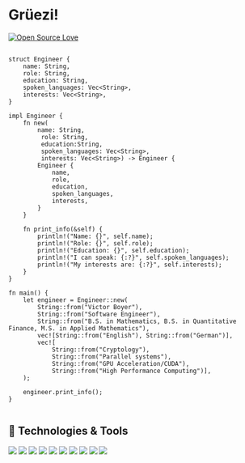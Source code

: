 # Grüezi!
[![Open Source Love](https://badges.frapsoft.com/os/v1/open-source.svg?v=102)](https://github.com/ellerbrock/open-source-badge/)
```

struct Engineer {
    name: String,
    role: String,
    education: String,
    spoken_languages: Vec<String>,
    interests: Vec<String>,
}

impl Engineer {
    fn new(
        name: String,
         role: String,
         education:String,
         spoken_languages: Vec<String>,
         interests: Vec<String>) -> Engineer {
        Engineer {
            name,
            role,
            education,
            spoken_languages,
            interests,
        }
    }

    fn print_info(&self) {
        println!("Name: {}", self.name);
        println!("Role: {}", self.role);
        println!("Education: {}", self.education);
        println!("I can speak: {:?}", self.spoken_languages);
        println!("My interests are: {:?}", self.interests);
    }
}

fn main() {
    let engineer = Engineer::new(
        String::from("Victor Boyer"),
        String::from("Software Engineer"),
        String::from("B.S. in Mathematics, B.S. in Quantitative Finance, M.S. in Applied Mathematics"),
        vec![String::from("English"), String::from("German")],
        vec![
            String::from("Cryptology"),
            String::from("Parallel systems"),
            String::from("GPU Acceleration/CUDA"),
            String::from("High Performance Computing")],
    );

    engineer.print_info();
}


```
## 🔧 Technologies & Tools

![](https://img.shields.io/badge/OS-Linux-informational?style=flat&logo=linux&logoColor=white&color=6aa6f8)
![](https://img.shields.io/badge/Editor-VS_Code-informational?style=flat&logo=visual-studio-code&logoColor=white&color=6aa6f8)
![](https://img.shields.io/badge/Code-Rust-informational?style=flat&logo=rust&logoColor=white&color=6aa6f8)
![](https://img.shields.io/badge/Code-Golang-informational?style=flat&logo=go&logoColor=white&color=6aa6f8)
![](https://img.shields.io/badge/Code-Julia-informational?style=flat&logo=julia&logoColor=white&color=6aa6f8)
![](https://img.shields.io/badge/Shell-Bash-informational?style=flat&logo=gnu-bash&logoColor=white&color=6aa6f8)
![](https://img.shields.io/badge/Database-MySQL-informational?style=flat&logo=mysql&logoColor=white&color=6aa6f8)
![](https://img.shields.io/badge/Database-MongoDB-informational?style=flat&logo=mongodb&logoColor=white&color=6aa6f8)
![](https://img.shields.io/badge/Tools-Docker-informational?style=flat&logo=docker&logoColor=white&color=6aa6f8)
![](https://img.shields.io/badge/Tools-Terraform-informational?style=flat&logo=terraform&logoColor=white&color=6aa6f8)


